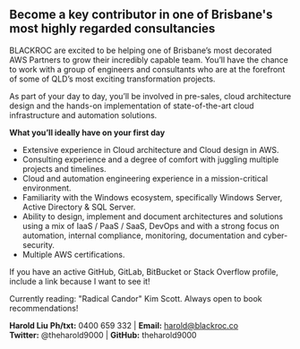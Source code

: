 ## Become a key contributor in one of Brisbane's most highly regarded consultancies ##
BLACKROC are excited to be helping one of Brisbane’s most decorated AWS Partners to grow their incredibly capable team. You’ll have the chance to work with a group of engineers and consultants who are at the forefront of some of QLD’s most exciting transformation projects.

As part of your day to day, you’ll be involved in pre-sales, cloud architecture design and the hands-on implementation of state-of-the-art cloud infrastructure and automation solutions.

**What you’ll ideally have on your first day**
* Extensive experience in Cloud architecture and Cloud design in AWS.
* Consulting experience and a degree of comfort with juggling multiple projects and timelines.
* Cloud and automation engineering experience in a mission-critical environment.
* Familiarity with the Windows ecosystem, specifically Windows Server, Active Directory & SQL Server.
* Ability to design, implement and document architectures and solutions using a mix of IaaS / PaaS / SaaS, DevOps and with a strong focus on automation, internal compliance, monitoring, documentation and cyber-security.
* Multiple AWS certifications.

If you have an active GitHub, GitLab, BitBucket or Stack Overflow profile, include a link because I want to see it!

Currently reading: "Radical Candor" Kim Scott. Always open to book recommendations!

**Harold Liu**
**Ph/txt:** 0400 659 332 | **Email:** harold@blackroc.co</br>
**Twitter:** @theharold9000 | **GitHub:** theharold9000

